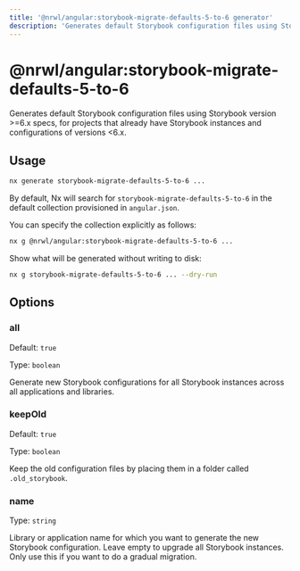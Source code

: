 ```yaml
---
title: '@nrwl/angular:storybook-migrate-defaults-5-to-6 generator'
description: 'Generates default Storybook configuration files using Storybook version >=6.x specs, for projects that already have Storybook instances and configurations of versions <6.x.'
---
```


# @nrwl/angular:storybook-migrate-defaults-5-to-6

Generates default Storybook configuration files using Storybook version >=6.x specs, for projects that already have Storybook instances and configurations of versions <6.x.

## Usage

```bash
nx generate storybook-migrate-defaults-5-to-6 ...
```

By default, Nx will search for `storybook-migrate-defaults-5-to-6` in the default collection provisioned in `angular.json`.

You can specify the collection explicitly as follows:

```bash
nx g @nrwl/angular:storybook-migrate-defaults-5-to-6 ...
```

Show what will be generated without writing to disk:

```bash
nx g storybook-migrate-defaults-5-to-6 ... --dry-run
```

## Options

### all

Default: `true`

Type: `boolean`

Generate new Storybook configurations for all Storybook instances across all applications and libraries.

### keepOld

Default: `true`

Type: `boolean`

Keep the old configuration files by placing them in a folder called `.old_storybook`.

### name

Type: `string`

Library or application name for which you want to generate the new Storybook configuration. Leave empty to upgrade all Storybook instances. Only use this if you want to do a gradual migration.
